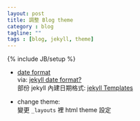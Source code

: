 ```yaml
---
layout: post
title: 調整 Blog theme
category : blog
tagline: ""
tags : [blog, jekyll, theme]
---
```

{% include JB/setup %}

+ [date format](http://liquid.rubyforge.org/classes/Liquid/StandardFilters.html#M000012)  
    via: [jekyll date format?](http://stackoverflow.com/q/7395520)  
    部份 jekyll 內建日期格式: [jekyll Templates](http://jekyllrb.com/docs/templates/)

+ change theme:  
    變更 `_layouts` 裡 html theme 設定